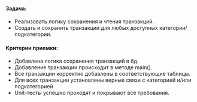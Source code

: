 #### Задача:
- Реализовать логику сохранения и чтения транзакций.
- Создать и сохранить транзакции для любых доступных категории/подкатегории.

#### Критерии приемки:

* Добавлена логика сохранения транзакций в бд.
* Добавление транзакции происходит в методе main().
* Все транзакции корректно добавлены в соответствующие таблицы.
* Для всех транзакции установлены верные связи с категорией и/или подкатегорией
* Unit-тесты успешно проходят и покрывают все требования.

